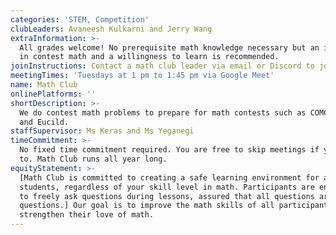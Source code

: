 ```yaml
---
categories: 'STEM, Competition'
clubLeaders: Avaneesh Kulkarni and Jerry Wang
extraInformation: >-
  All grades welcome! No prerequisite math knowledge necessary but an interest
  in contest math and a willingness to learn is recommended.
joinInstructions: Contact a math club leader via email or Discord to join.
meetingTimes: 'Tuesdays at 1 pm to 1:45 pm via Google Meet'
name: Math Club
onlinePlatforms: ''
shortDescription: >-
  We do contest math problems to prepare for math contests such as COMC, CSMC
  and Eucild.
staffSupervisor: Ms Keras and Ms Yeganegi
timeCommitment: >-
  No fixed time commitment required. You are free to skip meetings if you need
  to. Math Club runs all year long.
equityStatement: >-
  [Math Club is committed to creating a safe learning environment for all
  students, regardless of your skill level in math. Participants are encouraged
  to freely ask questions during lessons, assured that all questions are good
  questions.] Our goal is to improve the math skills of all participants and to
  strengthen their love of math.
---
```


